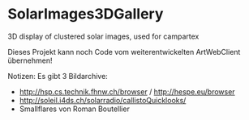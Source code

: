# SolarImages3DGallery
3D display of clustered solar images, used for campartex

Dieses Projekt kann noch Code vom weiterentwickelten ArtWebClient übernehmen!



Notizen:
Es gibt 3 Bildarchive:
- http://hsp.cs.technik.fhnw.ch/browser  /  http://hespe.eu/browser
- http://soleil.i4ds.ch/solarradio/callistoQuicklooks/
- Smallflares von Roman Boutellier
